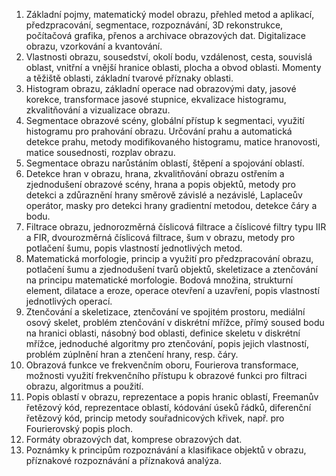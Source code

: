 1. Základní pojmy, matematický model obrazu, přehled metod a aplikací, předzpracování, segmentace, rozpoznávání, 3D rekonstrukce, počítačová grafika, přenos a archivace obrazových dat. Digitalizace obrazu, vzorkování a kvantování.  
2. Vlastnosti obrazu, sousedství, okolí bodu, vzdálenost, cesta, souvislá oblast, vnitřní a vnější hranice oblasti, plocha a obvod oblasti. Momenty a těžiště oblasti, základní tvarové příznaky oblasti.  
3. Histogram obrazu, základní operace nad obrazovými daty, jasové korekce, transformace jasové stupnice, ekvalizace histogramu, zkvalitňování a vizualizace obrazu.  
4. Segmentace obrazové scény, globální přístup k segmentaci, využití histogramu pro prahování obrazu. Určování prahu a automatická detekce prahu, metody modifikovaného histogramu, matice hranovosti, matice sousednosti, rozplav obrazu.  
5. Segmentace obrazu narůstáním oblastí, štěpení a spojování oblastí.  
6. Detekce hran v obrazu, hrana, zkvalitňování obrazu ostřením a zjednodušení obrazové scény, hrana a popis objektů, metody pro detekci a zdůraznění hrany směrově závislé a nezávislé, Laplaceův operátor, masky pro detekci hrany gradientní metodou, detekce čáry a bodu.  
7. Filtrace obrazu, jednorozměrná číslicová filtrace a číslicové filtry typu IIR a FIR, dvourozměrná číslicová filtrace, šum v obrazu, metody pro potlačení šumu, popis vlastností jednotlivých metod.  
8. Matematická morfologie, princip a využití pro předzpracování obrazu, potlačení šumu a zjednodušení tvarů objektů, skeletizace a ztenčování na principu matematické morfologie. Bodová množina, strukturní element, dilatace a eroze, operace otevření a uzavření, popis vlastností jednotlivých operací.  
9. Ztenčování a skeletizace, ztenčování ve spojitém prostoru, mediální osový skelet, problém ztenčování v diskrétní mřížce, přímý soused bodu na hranici oblasti, násobný bod oblasti, definice skeletu v diskrétní mřížce, jednoduché algoritmy pro ztenčování, popis jejich vlastností, problém zúplnění hran a ztenčení hrany, resp. čáry.  
10. Obrazová funkce ve frekvenčním oboru, Fourierova transformace, možnosti využití frekvenčního přístupu k obrazové funkci pro filtraci obrazu, algoritmus a použití.  
11. Popis oblastí v obrazu, reprezentace a popis hranic oblastí, Freemanův řetězový kód, reprezentace oblastí, kódování úseků řádků, diferenční řetězový kód, princip metody souřadnicových křivek, např. pro Fourierovský popis ploch.  
12. Formáty obrazových dat, komprese obrazových dat.  
13. Poznámky k principům rozpoznávání a klasifikace objektů v obrazu, příznakové rozpoznávání a příznaková analýza.